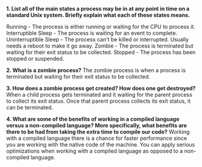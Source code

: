 **1. List all of the main states a process may be in at any point in time on a standard Unix system. Briefly explain what each of these states means.**

Running - The process is either running or waiting for the CPU to process it.
Interruptible Sleep - The process is waiting for an event to complete.
Uninterruptible Sleep - The process can't be killed or interrupted. Usually needs a reboot to make it go away.
Zombie - The process is terminated but waiting for their exit status to be collected.
Stopped - The process has been stopped or suspended.

**2. What is a zombie process?**
The zombie process is when a process is terminated but waiting for their exit status to be collected.

**3. How does a zombie process get created? How does one get destroyed?**
When a child process gets terminated and it waiting for the parent process to collect its exit status. Once that parent process collects its exit status, it can be terminated. 


**4. What are some of the benefits of working in a compiled language versus a non-compiled language? More specifically, what benefits are there to be had from taking the extra time to compile our code?**
Working with a compiled language there is a chance for faster performance since you are working with the native code of the machine. You can apply serious optimizations when working with a compiled language as opposed to a non-compiled language.
